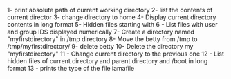 1- print absolute path of current working directory
2- list the contents of current director
3- change directory to home
4- Display current directory contents in long format
5- Hidden files starting with
6 - List files with user and group IDS displayed numerically
7- Create a directory named "myfirstdirectory" in /tmp directory
8- Move the betty from /tmp to /tmp/myfirstdirectory/
9- delete betty
10- Delete the directory my "myfirstdirectory"
11 - Change current directory to the previous one
12 - List hidden files of current directory and parent directory and /boot in long format
13 - prints the type of the file iamafile   

